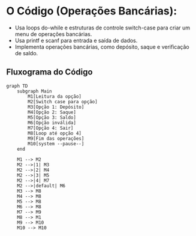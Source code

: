 # O Código (Operações Bancárias):

- Usa loops do-while e estruturas de controle switch-case para criar um menu de operações bancárias.
- Usa printf e scanf para entrada e saída de dados.
- Implementa operações bancárias, como depósito, saque e verificação de saldo.

## Fluxograma do Código

``` mermaid
graph TD
    subgraph Main
        M1[Leitura da opção]
        M2[Switch case para opção]
        M3[Opção 1: Depósito]
        M4[Opção 2: Saque]
        M5[Opção 3: Saldo]
        M6[Opção inválida]
        M7[Opção 4: Sair]
        M8[Loop até opção 4]
        M9[Fim das operações]
        M10[system --pause--]
    end

    M1 --> M2
    M2 -->|1| M3
    M2 -->|2| M4
    M2 -->|3| M5
    M2 -->|4| M7
    M2 -->|default| M6
    M3 --> M8
    M4 --> M8
    M5 --> M8
    M6 --> M8
    M7 --> M9
    M8 --> M1
    M9 --> M10
    M10 --> M10
```
